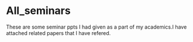 # All_seminars
These are some seminar ppts I had given as a part of my academics.I have attached related papers that I have refered.
